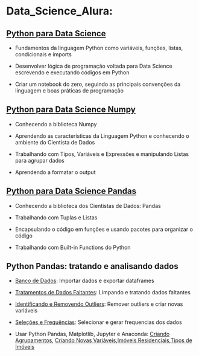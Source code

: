 # Data_Science_Alura:

## [Python para Data Science](https://github.com/IgorPereiraPinto/Data_Science_Alura/blob/main/Introdu%C3%A7%C3%A3o_Python.ipynb)
- Fundamentos da linguagem Python como variáveis, funções, listas, condicionais e imports 

- Desenvolver lógica de programação voltada para Data Science escrevendo e executando códigos em Python  

- Criar um notebook do zero, seguindo as principais convenções da linguagem e boas práticas de programação 

## [Python para Data Science Numpy](https://github.com/IgorPereiraPinto/Data_Science_Alura/blob/main/Python_Data_Science_Numpy.ipynb)
- Conhecendo a biblioteca Numpy

- Aprendendo as características da Linguagem Python e conhecendo o ambiente do Cientista de Dados

- Trabalhando com Tipos, Variáveis e Expressões e manipulando Listas para agrupar dados

- Aprendendo a formatar o output

## [Python para Data Science Pandas](https://github.com/IgorPereiraPinto/Data_Science_Alura/blob/main/Python_Data_Science_Numpy.ipynb)
- Conhecendo a biblioteca dos Cientistas de Dados: Pandas

- Trabalhando com Tuplas e Listas 

- Encapsulando o código em funções e usando pacotes para organizar o código

- Trabalhando com Built-in Functions do Python

## Python Pandas: tratando e analisando dados  

- [Banco de Dados](https://colab.research.google.com/drive/1J8c_mOq-ZDtNNV7szGFYy0mfTVauH-wo): Importar dados e exportar dataframes

- [Tratamentos de Dados Faltantes](https://colab.research.google.com/drive/1_oHphqROaUx4RgGUdq89DCxLas2Q-Xdk): Limpando e tratando dados faltantes

-  [Identificando e Removendo Outliers](https://colab.research.google.com/drive/1artZBFGzFymmcqNJgyZgfJw9qHI_zYLj): Remover outliers e criar novas variáveis

-  [Seleções e Frequências](https://colab.research.google.com/drive/18XFfW1EebzQBrlJzeoxQmsiCOlFHE1Zc): Selecionar e gerar frequencias dos dados

- Usar Python Pandas, Matplotlib, Jupyter e Anaconda: [Criando Agrupamentos](https://colab.research.google.com/drive/1yxhtIsuWoG0VXq1599l5tB76Ya0S_Mmo), [Criando Novas Variáveis](https://colab.research.google.com/drive/1HzhcCHAn_BiBQgwLPfAC7rl4eOn4tpWH),[Imóveis Residenciais](https://colab.research.google.com/drive/1mRKf3ww3ApDXxj9g4bs8I6BWW50KyGGr),[Tipos de Imóveis](https://colab.research.google.com/drive/1N4lDB1xc_QMT5kXLwaLydW_ZX6zVP_NX)



